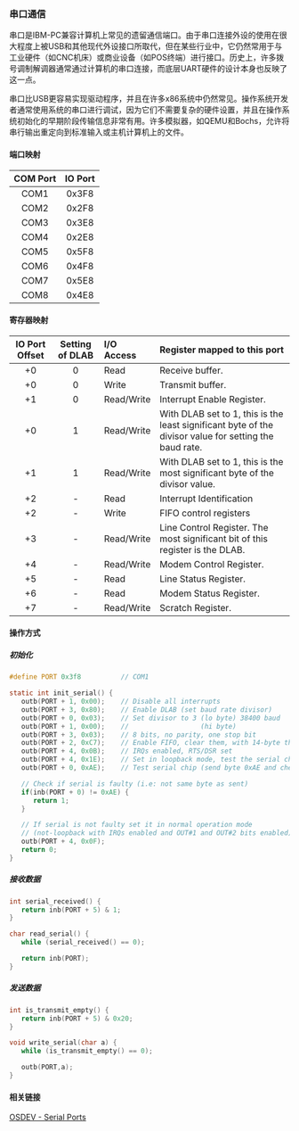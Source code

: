 ### 串口通信

串口是IBM-PC兼容计算机上常见的遗留通信端口。由于串口连接外设的使用在很大程度上被USB和其他现代外设接口所取代，但在某些行业中，它仍然常用于与工业硬件（如CNC机床）或商业设备（如POS终端）进行接口。历史上，许多拨号调制解调器通常通过计算机的串口连接，而底层UART硬件的设计本身也反映了这一点。

串口比USB更容易实现驱动程序，并且在许多x86系统中仍然常见。操作系统开发者通常使用系统的串口进行调试，因为它们不需要复杂的硬件设置，并且在操作系统初始化的早期阶段传输信息非常有用。许多模拟器，如QEMU和Bochs，允许将串行输出重定向到标准输入或主机计算机上的文件。

#### 端口映射

| COM Port | IO Port |
|:---:|:---:|
| COM1 | 0x3F8 |
| COM2 | 0x2F8 |
| COM3 | 0x3E8 |
| COM4 | 0x2E8 |
| COM5 | 0x5F8 |
| COM6 | 0x4F8 |
| COM7 | 0x5E8 |
| COM8 | 0x4E8 |

#### 寄存器映射


| IO Port Offset | Setting of DLAB | I/O Access | Register mapped to this port |
|:---:|:---:|:---|:---|
| +0 | 0 | Read | Receive buffer. |
| +0 | 0 | Write | Transmit buffer. |
| +1 | 0 | Read/Write | Interrupt Enable Register. |
| +0 | 1 | Read/Write | With DLAB set to 1, this is the least significant byte of the divisor value for setting the baud rate. |
| +1 | 1 | Read/Write | With DLAB set to 1, this is the most significant byte of the divisor value. |
| +2 | - | Read | Interrupt Identification |
| +2 | - | Write | FIFO control registers |
| +3 | - | Read/Write | Line Control Register. The most significant bit of this register is the DLAB. |
| +4 | - | Read/Write | Modem Control Register. |
| +5 | - | Read | Line Status Register. |
| +6 | - | Read | Modem Status Register. |
| +7 | - | Read/Write | Scratch Register. |

#### 操作方式

##### 初始化
```c
#define PORT 0x3f8          // COM1

static int init_serial() {
   outb(PORT + 1, 0x00);    // Disable all interrupts
   outb(PORT + 3, 0x80);    // Enable DLAB (set baud rate divisor)
   outb(PORT + 0, 0x03);    // Set divisor to 3 (lo byte) 38400 baud
   outb(PORT + 1, 0x00);    //                  (hi byte)
   outb(PORT + 3, 0x03);    // 8 bits, no parity, one stop bit
   outb(PORT + 2, 0xC7);    // Enable FIFO, clear them, with 14-byte threshold
   outb(PORT + 4, 0x0B);    // IRQs enabled, RTS/DSR set
   outb(PORT + 4, 0x1E);    // Set in loopback mode, test the serial chip
   outb(PORT + 0, 0xAE);    // Test serial chip (send byte 0xAE and check if serial returns same byte)

   // Check if serial is faulty (i.e: not same byte as sent)
   if(inb(PORT + 0) != 0xAE) {
      return 1;
   }

   // If serial is not faulty set it in normal operation mode
   // (not-loopback with IRQs enabled and OUT#1 and OUT#2 bits enabled)
   outb(PORT + 4, 0x0F);
   return 0;
}
```

##### 接收数据
```c
int serial_received() {
   return inb(PORT + 5) & 1;
}

char read_serial() {
   while (serial_received() == 0);

   return inb(PORT);
}
```

##### 发送数据
```c
int is_transmit_empty() {
   return inb(PORT + 5) & 0x20;
}

void write_serial(char a) {
   while (is_transmit_empty() == 0);

   outb(PORT,a);
}
```

#### 相关链接
[OSDEV - Serial Ports](https://wiki.osdev.org/Serial_Ports)
